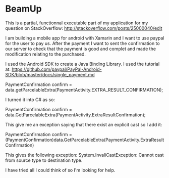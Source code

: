 BeamUp
======
This is a partial, functionnal executable part of my application for my question on StackOverflow:
http://stackoverflow.com/posts/25000040/edit

I am building a mobile app for android with Xamarin and I want to use paypal for the user to pay us. After the payment I want to sent the confirmation to our server to check that the payment is good and complet and made the modification relating to the purchased.

I used the Android SDK to create a Java Binding Library. I used the tutorial at: https://github.com/paypal/PayPal-Android-SDK/blob/master/docs/single_payment.md

PaymentConfirmation confirm = data.getParcelableExtra(PaymentActivity.EXTRA_RESULT_CONFIRMATION);

I turned it into C# as so:

PaymentConfirmation confirm	= data.GetParcelableExtra(PaymentActivity.ExtraResultConfirmation);

This give me an exception saying that there exist an explicit cast so I add it:

PaymentConfirmation confirm	= (PaymentConfirmation)data.GetParcelableExtra(PaymentActivity.ExtraResultConfirmation)

This gives the following exception: System.InvaliCastException: Cannot cast from source type to destination type.

I have tried all I could think of so I'm looking for help.

